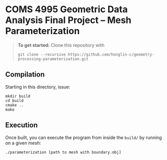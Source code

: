 # COMS 4995 Geometric Data Analysis Final Project – Mesh Parameterization

> **To get started:** Clone this repository with
> 
>     git clone --recursive https://github.com/honglin-c/geometry-processing-parameterization.git
>

## Compilation
Starting in this directory, issue:

    mkdir build
    cd build
    cmake ..
    make 

## Execution

Once built, you can execute the program from inside the `build/` by running
on a given mesh:

    ./parameterization [path to mesh with boundary.obj]
